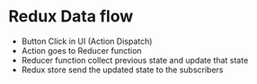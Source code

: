 # Redux Data flow
- Button Click in UI (Action Dispatch)
- Action goes to Reducer function
- Reducer function collect previous state and update that state
- Redux store send the updated state to the subscribers